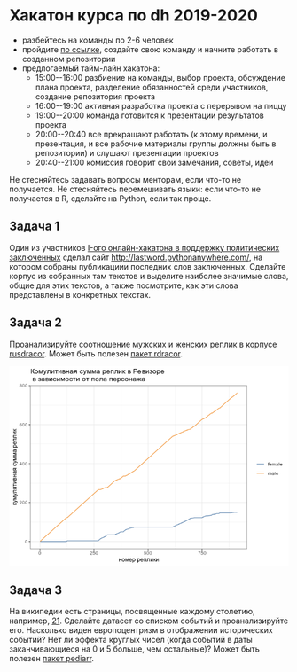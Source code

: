 # Хакатон курса по dh 2019-2020

* разбейтесь на команды по 2-6 человек
* пройдите [по ссылке](https://classroom.github.com/g/YfD5o4pX), создайте свою команду и начните работать в созданном репозитории
* предлогаемый тайм-лайн хакатона:
    - 15:00--16:00 разбиение на команды, выбор проекта, обсуждение плана проекта, разделение обязанностей среди участников, создание репозитория проекта
    - 16:00--19:00 активная разработка проекта с перерывом на пиццу
    - 19:00--20:00 команда готовится к презентации результатов проекта
    - 20:00--20:40 все прекращают работать (к этому времени, и презентация, и все рабочие материалы группы должны быть в репозитории) и слушают презентации проектов
    - 20:40--21:00 комиссия говорит свои замечания, советы, идеи

Не стесняйтесь задавать вопросы менторам, если что-то не получается. Не стесняйтесь перемешивать языки: если что-то не получается в R, сделайте на Python, если так проще.

## Задача 1
Один из участников [I-ого онлайн-хакатона в поддержку политических заключенных](https://github.com/developers-against-repressions/devs-against-the-machine) сделал сайт <http://lastword.pythonanywhere.com/>, на котором собраны публикациии последних слов заключенных. Сделайте корпус из собранных там текстов и выделите наиболее значимые слова, общие для этих текстов, а также посмотрите, как эти слова представлены в конкретных текстах.

## Задача 2
Проанализируйте соотношение мужских и женских реплик в корпусе [rusdracor](https://github.com/dracor-org/rusdracor). Может быть полезен [пакет rdracor](https://github.com/dracor-org/rdracor).

![](revizor.png)

## Задача 3
На википедии есть страницы, посвященные каждому столетию, например, [21](https://en.wikipedia.org/wiki/Timeline_of_the_21st_century). Сделайте датасет со списком событий и проанализируйте его. Насколько виден европоцентризм в отображении исторических событий? Нет ли эффекта круглых чисел (когда событий в даты заканчивающиеся на 0 и 5 больше, чем остальные)? Может быть полезен [пакет pediarr](https://github.com/chainsawriot/pediarr).
